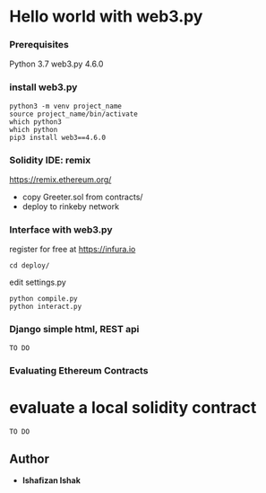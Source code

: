 # Hello world with web3.py
### Prerequisites
Python 3.7
web3.py 4.6.0

### install web3.py
```
python3 -m venv project_name
source project_name/bin/activate
which python3
which python
pip3 install web3==4.6.0
```

### Solidity IDE: remix
https://remix.ethereum.org/
- copy Greeter.sol from contracts/
- deploy to rinkeby network

### Interface with web3.py
register for free at https://infura.io
```
cd deploy/
```
edit settings.py
```
python compile.py
python interact.py
```

### Django simple html, REST api
```
TO DO
```

### Evaluating Ethereum Contracts
# evaluate a local solidity contract
```
TO DO
```

## Author
* **Ishafizan Ishak**


